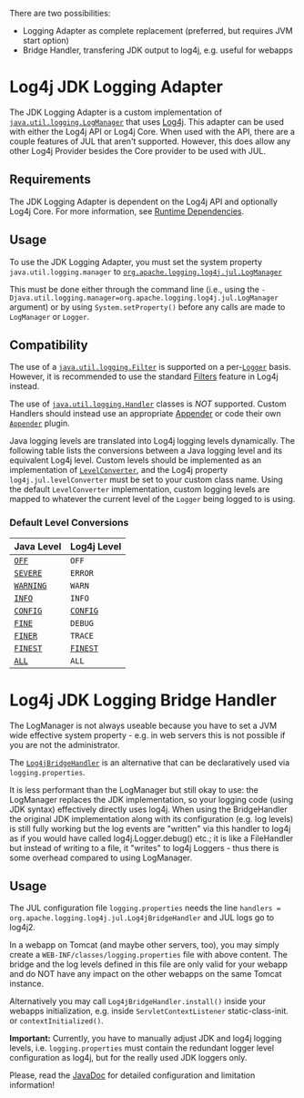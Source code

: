 <!-- vim: set syn=markdown : -->
<!--
    Licensed to the Apache Software Foundation (ASF) under one or more
    contributor license agreements.  See the NOTICE file distributed with
    this work for additional information regarding copyright ownership.
    The ASF licenses this file to You under the Apache License, Version 2.0
    (the "License"); you may not use this file except in compliance with
    the License.  You may obtain a copy of the License at

         http://www.apache.org/licenses/LICENSE-2.0

    Unless required by applicable law or agreed to in writing, software
    distributed under the License is distributed on an "AS IS" BASIS,
    WITHOUT WARRANTIES OR CONDITIONS OF ANY KIND, either express or implied.
    See the License for the specific language governing permissions and
    limitations under the License.
-->

There are two possibilities:
- Logging Adapter as complete replacement (preferred, but requires JVM start option)
- Bridge Handler, transfering JDK output to log4j, e.g. useful for webapps


# Log4j JDK Logging Adapter

The JDK Logging Adapter is a custom implementation of
[`java.util.logging.LogManager`](http://docs.oracle.com/javase/6/docs/api/java/util/logging/LogManager.html)
that uses [Log4j](../log4j-core/index.html). This adapter can be used with either the Log4j API or
Log4j Core. When used with the API, there are a couple features of JUL that aren't supported. However, this
does allow any other Log4j Provider besides the Core provider to be used with JUL.

## Requirements

The JDK Logging Adapter is dependent on the Log4j API and optionally Log4j Core.
For more information, see [Runtime Dependencies](../runtime-dependencies.html).

## Usage

To use the JDK Logging Adapter, you must set the system property `java.util.logging.manager` to
[`org.apache.logging.log4j.jul.LogManager`](apidocs/org/apache/logging/log4j/jul/LogManager.html)

This must be done either through the command line (i.e., using the
`-Djava.util.logging.manager=org.apache.logging.log4j.jul.LogManager` argument) or by using
`System.setProperty()` before any calls are made to `LogManager` or `Logger`.

## Compatibility

The use of a
[`java.util.logging.Filter`](http://docs.oracle.com/javase/6/docs/api/java/util/logging/Filter.html)
is supported on a per-[`Logger`](http://docs.oracle.com/javase/6/docs/api/java/util/logging/Logger.html)
basis. However, it is recommended to use the standard [Filters](../manual/filters.html) feature in
Log4j instead.

The use of
[`java.util.logging.Handler`](http://docs.oracle.com/javase/6/docs/api/java/util/logging/Handler.html)
classes is _NOT_ supported. Custom Handlers should instead use an appropriate
[Appender](../manual/appenders.html) or code their own
[`Appender`](../log4j-core/apidocs/org/apache/logging/log4j/core/Appender.html)
plugin.

Java logging levels are translated into Log4j logging levels dynamically. The following table lists the
conversions between a Java logging level and its equivalent Log4j level. Custom levels should be implemented
as an implementation of
[`LevelConverter`](apidocs/org/apache/logging/log4j/jul/LevelConverter.html), and the
Log4j property `log4j.jul.levelConverter` must be set to your custom class name. Using the default
`LevelConverter` implementation, custom logging levels are mapped to whatever the current level of
the `Logger` being logged to is using.

### Default Level Conversions

Java Level | Log4j Level
---------- | -----------
[`OFF`](http://docs.oracle.com/javase/6/docs/api/java/util/logging/Level.html#OFF) | `OFF`
[`SEVERE`](http://docs.oracle.com/javase/6/docs/api/java/util/logging/Level.html#SEVERE) | `ERROR`
[`WARNING`](http://docs.oracle.com/javase/6/docs/api/java/util/logging/Level.html#WARNING) | `WARN`
[`INFO`](http://docs.oracle.com/javase/6/docs/api/java/util/logging/Level.html#INFO) | `INFO`
[`CONFIG`](http://docs.oracle.com/javase/6/docs/api/java/util/logging/Level.html#CONFIG) | [`CONFIG`](apidocs/org/apache/logging/log4j/jul/LevelTranslator.html#CONFIG)
[`FINE`](http://docs.oracle.com/javase/6/docs/api/java/util/logging/Level.html#FINE) | `DEBUG`
[`FINER`](http://docs.oracle.com/javase/6/docs/api/java/util/logging/Level.html#FINER) | `TRACE`
[`FINEST`](http://docs.oracle.com/javase/6/docs/api/java/util/logging/Level.html#FINEST) | [`FINEST`](apidocs/org/apache/logging/log4j/jul/LevelTranslator.html#FINEST)
[`ALL`](http://docs.oracle.com/javase/6/docs/api/java/util/logging/Level.html#ALL) | `ALL`


# Log4j JDK Logging Bridge Handler

The LogManager is not always useable because you have to set a JVM wide effective system
property - e.g. in web servers this is not possible if you are not the administrator.

The [`Log4jBridgeHandler`](apidocs/org/apache/logging/log4j/jul/Log4jBridgeHandler.html) is an
alternative that can be declaratively used via `logging.properties`.

It is less performant than the LogManager but still okay to use: the LogManager replaces the JDK
implementation, so your logging code (using JDK syntax) effectively directly uses log4j.
When using the BridgeHandler the original JDK implementation along with its configuration
(e.g. log levels) is still fully working but the log events are "written" via this handler to log4j
as if you would have called log4j.Logger.debug() etc.; it is like a FileHandler but instead of
writing to a file, it "writes" to log4j Loggers - thus there is some overhead compared to using
LogManager.

## Usage

The JUL configuration file `logging.properties` needs the line
`handlers = org.apache.logging.log4j.jul.Log4jBridgeHandler`
and JUL logs go to log4j2.

In a webapp on Tomcat (and maybe other servers, too), you may simply create a
`WEB-INF/classes/logging.properties` file with above content.
The bridge and the log levels defined in this file are only valid for your webapp and
do NOT have any impact on the other webapps on the same Tomcat instance.

Alternatively you may call `Log4jBridgeHandler.install()` inside your webapps initialization,
e.g. inside `ServletContextListener` static-class-init. or `contextInitialized()`.

**Important:** Currently, you have to manually adjust JDK and log4j logging levels, i.e. `logging.properties`
must contain the redundant logger level configuration as log4j, but for the really used JDK loggers only.

Please, read the [JavaDoc](apidocs/org/apache/logging/log4j/jul/Log4jBridgeHandler.html) for detailed
configuration and limitation information!
